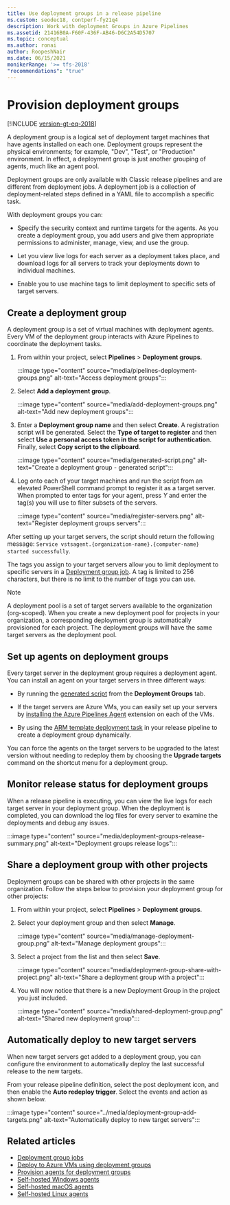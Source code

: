 ```yaml
---
title: Use deployment groups in a release pipeline
ms.custom: seodec18, contperf-fy21q4
description: Work with deployment Groups in Azure Pipelines
ms.assetid: 21416B0A-F60F-436F-AB46-D6C2A54D5707
ms.topic: conceptual
ms.author: ronai
author: RoopeshNair
ms.date: 06/15/2021
monikerRange: '>= tfs-2018'
"recommendations": "true"
---
```


# Provision deployment groups

[!INCLUDE [version-gt-eq-2018](../../../includes/version-gt-eq-2018.md)]

A deployment group is a logical set of deployment target machines that have agents installed on each one. Deployment groups represent the physical environments; for example, "Dev", "Test", or "Production" environment. In effect, a deployment group is just another grouping of agents, much like an agent pool.

Deployment groups are only available with Classic release pipelines and are different from deployment jobs. A deployment job is a collection of deployment-related steps defined in a YAML file to accomplish a specific task. 

With deployment groups you can:

* Specify the security context and runtime targets for the agents. As you create a deployment group, you add users and give them appropriate permissions to administer, manage, view, and use the group.

* Let you view live logs for each server as a deployment takes place, and download logs for all servers to track your deployments down to individual machines.

* Enable you to use machine tags to limit deployment to specific sets of target servers.

## Create a deployment group

A deployment group is a set of virtual machines with deployment agents. Every VM of the deployment group interacts with Azure Pipelines to coordinate the deployment tasks. 

1. From within your project, select **Pipelines** > **Deployment groups**.

    :::image type="content" source="media/pipelines-deployment-groups.png" alt-text="Access deployment groups":::

1. Select **Add a deployment group**.

    :::image type="content" source="media/add-deployment-groups.png" alt-text="Add new deployment groups":::
 
1. Enter a **Deployment group name** and then select **Create**. A registration script will be generated. Select the **Type of target to register** and then select **Use a personal access token in the script for authentication**. Finally, select **Copy script to the clipboard**.

    :::image type="content" source="media/generated-script.png" alt-text="Create a deployment group - generated script":::

1. Log onto each of your target machines and run the script from an elevated PowerShell command prompt to register it as a target server. When prompted to enter tags for your agent, press *Y* and enter the tag(s) you will use to filter subsets of the servers.
 
    :::image type="content" source="media/register-servers.png" alt-text="Register deployment groups servers":::

After setting up your target servers, the script should return the following message: `Service vstsagent.{organization-name}.{computer-name} started successfully`.

The tags you assign to your target servers allow you to limit deployment to specific servers in a [Deployment group job](../../process/deployment-group-phases.md).
A tag is limited to 256 characters, but there is no limit to the number of tags you can use.

> [!NOTE]
> A deployment pool is a set of target servers available to the organization (org-scoped). When you create a new deployment pool for projects in your organization, a corresponding deployment group is automatically provisioned for each project. The deployment groups will have the same target servers as the deployment pool.

## Set up agents on deployment groups

Every target server in the deployment group requires a deployment agent. You can install an agent on your target servers in three different ways:

- By running the [generated script](#create-a-deployment-group) from the **Deployment Groups** tab.

- If the target servers are Azure VMs, you can easily set up your servers by [installing the Azure Pipelines Agent](./howto-provision-deployment-group-agents.md#install-the-azure-pipelines-agent-azure-vm-extension) extension on each of the VMs. 

- By using the [ARM template deployment task](./howto-provision-deployment-group-agents.md#use-the-arm-template-deployment-task) in your release pipeline to create a deployment group dynamically.

You can force the agents on the target servers to be upgraded to the latest version without needing to redeploy them by choosing the **Upgrade targets** command on the shortcut menu for a deployment group.  
 
## Monitor release status for deployment groups

When a release pipeline is executing, you can view the live logs for each target server in your deployment group. When the deployment is completed, you can download the log files for every server to examine the deployments and debug any issues.

:::image type="content" source="media/deployment-groups-release-summary.png" alt-text="Deployment groups release logs":::

## Share a deployment group with other projects

Deployment groups can be shared with other projects in the same organization. Follow the steps below to provision your deployment group for other projects: 

1. From within your project, select **Pipelines** > **Deployment groups**.

1. Select your deployment group and then select **Manage**.

    :::image type="content" source="media/manage-deployment-group.png" alt-text="Manage deployment groups":::

1. Select a project from the list and then select **Save**.

    :::image type="content" source="media/deployment-group-share-with-project.png" alt-text="Share a deployment group with a project":::

1. You will now notice that there is a new Deployment Group in the project you just included.

    :::image type="content" source="media/shared-deployment-group.png" alt-text="Shared new deployment group":::

## Automatically deploy to new target servers

When new target servers get added to a deployment group, you can configure the environment to automatically deploy the last successful release to the new targets. 

From your release pipeline definition, select the post deployment icon, and then enable the **Auto redeploy trigger**. Select the events and action as shown below.

:::image type="content" source="../media/deployment-group-add-targets.png" alt-text="Automatically deploy to new target servers":::

## Related articles

- [Deployment group jobs](../../process/deployment-group-phases.md)
- [Deploy to Azure VMs using deployment groups](./deploying-azure-vms-deployment-groups.md)
- [Provision agents for deployment groups](./howto-provision-deployment-group-agents.md)
- [Self-hosted Windows agents](../../agents/v2-windows.md)
- [Self-hosted macOS agents](../../agents/v2-osx.md)
- [Self-hosted Linux agents](../../agents/v2-linux.md)